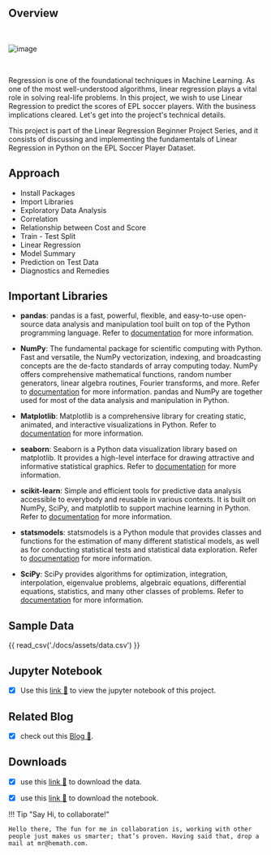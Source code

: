 ## **Overview**




<br>

![image](https://cdn.pixabay.com/photo/2016/04/15/20/28/football-1331838__340.jpg)

<br>


Regression is one of the foundational techniques in Machine Learning. As one of the most well-understood algorithms, linear regression plays a vital role in solving real-life problems.
In this project, we wish to use Linear Regression to predict the scores of EPL soccer players.
With the business implications cleared. Let's get into the project's technical details.



This project is part of the Linear Regression Beginner Project Series, and it consists of discussing and implementing the fundamentals of Linear Regression in Python on the EPL Soccer Player Dataset.

## **Approach**

* Install Packages
* Import Libraries
* Exploratory Data Analysis
* Correlation
* Relationship between Cost and Score
* Train - Test Split
* Linear Regression
* Model Summary
* Prediction on Test Data
* Diagnostics and Remedies

## **Important Libraries**
 
* **pandas**: pandas is a fast, powerful, flexible, and easy-to-use open-source data analysis and manipulation tool built on top of the Python programming language. Refer to [documentation](https://pandas.pydata.org/) for more information.
 
* **NumPy**: The fundamental package for scientific computing with Python. Fast and versatile, the NumPy vectorization, indexing, and broadcasting concepts are the de-facto standards of array computing today. NumPy offers comprehensive mathematical functions, random number generators, linear algebra routines, Fourier transforms, and more. Refer to [documentation](https://numpy.org/) for more information. pandas and NumPy are together used for most of the data analysis and manipulation in Python.
 
* **Matplotlib**: Matplotlib is a comprehensive library for creating static, animated, and interactive visualizations in Python. Refer to [documentation](https://matplotlib.org/) for more information.
 
* **seaborn**: Seaborn is a Python data visualization library based on matplotlib. It provides a high-level interface for drawing attractive and informative statistical graphics. Refer to [documentation](https://seaborn.pydata.org/) for more information.
 
* **scikit-learn**: Simple and efficient tools for predictive data analysis
accessible to everybody and reusable in various contexts.
It is built on NumPy, SciPy, and matplotlib to support machine learning in Python. Refer to [documentation](https://scikit-learn.org/stable/) for more information.
 
* **statsmodels**: statsmodels is a Python module that provides classes and functions for the estimation of many different statistical models, as well as for conducting statistical tests and statistical data exploration. Refer to [documentation](https://www.statsmodels.org/stable/index.html) for more information.
 
* **SciPy**: SciPy provides algorithms for optimization, integration, interpolation, eigenvalue problems, algebraic equations, differential equations, statistics, and many other classes of problems. Refer to [documentation](https://scipy.org/) for more information.
 

## Sample Data


{{ read_csv('./docs/assets/data.csv') }}

## Jupyter Notebook


 - [x] Use this [link :link:](https://git.hemath.com/1_LR_model_using_EPL_soccer_data/notebook/ ) to view the jupyter notebook of this project.

## Related Blog

 - [x] check out this [Blog :link:](https://blog.hemath.com/linear-regression-model-using-english-premier-league-epl-soccer-data).

## Downloads

 - [x] use this [link :link:](https://data.hemath.com/access/file_csv/1_Soccer_Data.csv) to download the data.
 - [x] use this [link :link:](https://data.hemath.com/access/notebooks/1_LR_model_using_EPL_soccer_data.ipynb) to download the notebook.



!!! Tip "Say Hi, to collaborate!"

    Hello there, The fun for me in collaboration is, working with other people just makes us smarter; that’s proven. Having said that, drop a mail at mr@hemath.com.